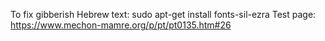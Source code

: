 To fix gibberish Hebrew text:
sudo apt-get install fonts-sil-ezra
    Test page: https://www.mechon-mamre.org/p/pt/pt0135.htm#26